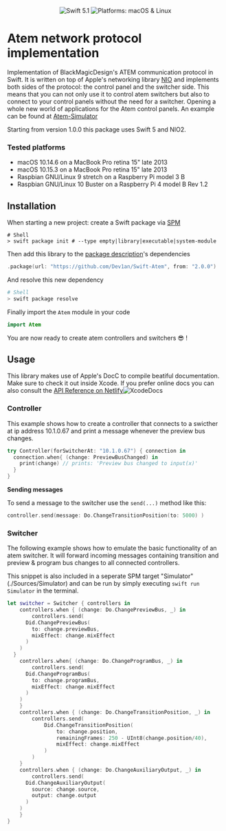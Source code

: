 <p align="center">
    <img src="https://img.shields.io/badge/swift-5.1-orange.svg" alt="Swift 5.1">
    <img src="https://img.shields.io/badge/Platform-macOS%20%7C%20Linux-brightgreen.svg" alt="Platforms: macOS & Linux">
</p>

# Atem network protocol implementation

Implementation of BlackMagicDesign's ATEM communication protocol in Swift. It is written on top of Apple's  networking library [NIO](https://github.com/apple/swift-nio) and implements both sides of the protocol: the control panel and the switcher side. This means that you can not only use it to control atem switchers but also to connect to your control panels without the need for a switcher. Opening a whole new world of applications for the Atem control panels. An example can be found at [Atem-Simulator](https://github.com/Dev1an/Atem-Simulator)

Starting from version 1.0.0 this package uses Swift 5 and NIO2.

### Tested platforms

- macOS 10.14.6 on a MacBook Pro retina 15" late 2013
- macOS 10.15.3 on a MacBook Pro retina 15" late 2013
- Raspbian GNU/Linux 9 stretch on a Raspberry Pi model 3 B
- Raspbian GNU/Linux 10 Buster on a Raspberry Pi 4 model B Rev 1.2

## Installation

When starting a new project: create a Swift package via [SPM](https://swift.org/package-manager/)

```shell
# Shell
> swift package init # --type empty|library|executable|system-module
```

Then add this library to the [package description](https://github.com/apple/swift-package-manager/blob/master/Documentation/PackageDescriptionV4.md#dependencies)'s dependencies

```swift
.package(url: "https://github.com/Dev1an/Swift-Atem", from: "2.0.0")
```

And resolve this new dependency

```sh
# Shell
> swift package resolve
```

Finally import the `Atem` module in your code

```swift
import Atem
```

You are now ready to create atem controllers and switchers 😎 !

## Usage

This library makes use of Apple's DocC to compile beatiful documentation. Make sure to check it out inside Xcode. If you prefer online docs you can also consult the [API Reference on Netlify](https://swift-atem.netlify.app/documentation/atem)![XcodeDocs](/Users/damiaan/Documents/Projecten/AtemSimulator/Swift-Atem/Sources/Atem/Documentation.docc/Resources/XcodeDocs.png)

### Controller

This example shows how to create a controller that connects to a swicther at ip address 10.1.0.67 and print a message whenever the preview bus changes.

```swift
try Controller(forSwitcherAt: "10.1.0.67") { connection in
  connection.when{ (change: PreviewBusChanged) in
    print(change) // prints: 'Preview bus changed to input(x)'
  }
}
```

**Sending messages**

To send a message to the switcher use the `send(...)` method like this:

```swift
controller.send(message: Do.ChangeTransitionPosition(to: 5000) )
```

### Switcher

The following example shows how to emulate the basic functionality of an atem switcher. It will forward incoming messages containing transition and preview & program bus changes to all connected controllers.

This snippet is also included in a seperate SPM target "Simulator" (./Sources/Simulator) and can be run by simply executing `swift run Simulator` in the terminal.

```swift
let switcher = Switcher { controllers in
	controllers.when { (change: Do.ChangePreviewBus, _) in
		controllers.send(
      Did.ChangePreviewBus(
        to: change.previewBus,
        mixEffect: change.mixEffect
      )
    )
  }
	controllers.when{ (change: Do.ChangeProgramBus, _) in
		controllers.send(
      Did.ChangeProgramBus(
        to: change.programBus,
        mixEffect: change.mixEffect
      )
    )
	}
	controllers.when { (change: Do.ChangeTransitionPosition, _) in
		controllers.send(
			Did.ChangeTransitionPosition(
                to: change.position,
                remainingFrames: 250 - UInt8(change.position/40),
                mixEffect: change.mixEffect
            )
        )
    }
	controllers.when { (change: Do.ChangeAuxiliaryOutput, _) in
		controllers.send(
      Did.ChangeAuxiliaryOutput(
        source: change.source,
        output: change.output
      )
    )
	}
}
```
